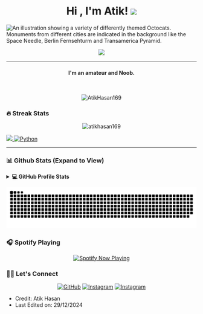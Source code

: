 
<h1 align="center">Hi , I'm Atik! <img src="https://telegra.ph/file/e5ae04a70cdf3a7763c79.jpg" width="35"></h1>

![An illustration showing a variety of differently themed Octocats. Monuments from different cities are indicated in the background like the Space Needle, Berlin Fernsehturm and Transamerica Pyramid.](https://telegra.ph/file/553085c5e558b0e4b9cae.jpg)

<p align="center">
  <a href="https://github.com/AtikHasan169/readme-typing-svg"><img src="https://readme-typing-svg.herokuapp.com?lines=Im+Just+Noob;But+I+will+Keep+Learning;I%20|%20Like%20|%20CODING%20:);lets%20study;Together%2Acumalaka%20:)%20:)&center=true&width=500&height=50"></a>
</p>
<hr/>
<h4 align="center">I'm an amateur and Noob.</h4>
<br>
<p align="center"> <img src="https://komarev.com/ghpvc/?username=AtikHasan169&label=Profile%20views&color=0e75b6&style=plastic" alt="AtikHasan169" /> </p>



### 🔥 Streak Stats
<p align="center"><img src="https://github-readme-stats.vercel.app/api?username=AtikHasan169&count_private=false&include_all_commits=true" alt="atikhasan169"  /></p>

<p align="left"> 


   
   <a href="https://www.youtube.com/@ARAtik169"><img width="83" hight="100" src="https://cdn.icon-icons.com/icons2/2530/PNG/512/whatsapp_button_icon_151832.png">
   <a href="https://www.python.org" target="_blank">
    <img alt="Python" src="https://img.shields.io/badge/Python%20-%2314354C.svg?logo=python&logoColor=white">
  </a>

</p>



------

### 📊 Github Stats (Expand to View) 


<details> 
  <summary><b>💻 GitHub Profile Stats</b></summary>
  <br/>
  <p align="center">
    <a href="https://github.com/ARAtik169/github-readme-stats"><img alt="Atik Hasan's Github Stats" src="https://github-readme-stats.vercel.app/api?username=atikhasan169&show_icons=true&count_private=false&theme=algolia" height="192px"/></a>
<br/>
  &nbsp;
	  <img src="https://github-readme-stats.vercel.app/api/top-langs?username=AtikHasan169&show_icons=true&locale=en&layout=compact&theme=algolia" alt="eabdalmufid" height="192px"/>
  <br/>
<br/>
  <b>Note:</b> Top languages is only a metric of the languages my public code consists of and doesn't reflect experience or skill level.
  </p>
</details>

</details>

<p align="center">
<img src="https://github.com/Platane/snk/raw/output/github-contribution-grid-snake.svg" alt="nz" width="700"/>
</p>

### 🎧 Spotify Playing

<p align="center">
  <a href="https://open.spotify.com/user/hbv7yzic965h9y82w194av0cz" target="_blank"><img src="https://now-playing-on-spotify.vercel.app/api/spotify" alt="Spotify Now Playing" width="350"/></a>
</p>

### 🙋‍♀️ Let's Connect
<p align="center">
	<a href="https://github.com/AtikHasan169/"><img src="https://img.icons8.com/bubbles/50/000000/github.png" alt="GitHub"/></a>
  	<a href="https://www.facebook.com/ARAtik169"><img src="https://img.icons8.com/bubbles/50/000000/facebook.png" alt="Instagram"/></a>
	<a href="https://www.instagram.com/Atikhasan_169"><img src="https://img.icons8.com/bubbles/50/000000/instagram.png" alt="Instagram"/></a>
	
</p>



* Credit: Atik Hasan
* Last Edited on: 29/12/2024




